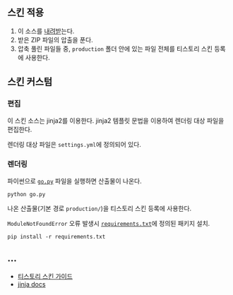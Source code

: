 ## 스킨 적용

1. 이 소스를 [내려받](https://github.com/arinmandri/text-book-note/archive/refs/heads/main.zip)는다.
2. 받은 ZIP 파일의 압출을 푼다.
3. 압축 풀린 파일들 중, `production` 폴더 안에 있는 파일 전체를 티스토리 스킨 등록에 사용한다.





## 스킨 커스텀

### 편집

이 스킨 소스는 jinja2를 이용한다. jinja2 템플릿 문법을 이용하여 렌더링 대상 파일을 편집한다.

렌더링 대상 파일은 `settings.yml`에 정의되어 있다.



### 렌더링

파이썬으로 [`go.py`](https://github.com/arinmandri/text-book-note/blob/main/go.py) 파일을 실행하면 산출물이 나온다.

```
python go.py
```

나온 산출물(기본 경로 `production/`)을 티스토리 스킨 등록에 사용한다.

`ModuleNotFoundError` 오류 발생시 [`requirements.txt`](https://github.com/arinmandri/text-book-note/blob/main/requirements.txt)에 정의된 패키지 설치.

```
pip install -r requirements.txt
```





## …

- [티스토리 스킨 가이드](https://tistory.github.io/document-tistory-skin/)
- [jinja docs](https://jinja.palletsprojects.com/en/stable/)
